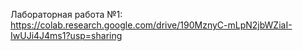 Лабораторная работа №1: https://colab.research.google.com/drive/190MznyC-mLpN2jbWZiaI-IwUJi4J4ms1?usp=sharing